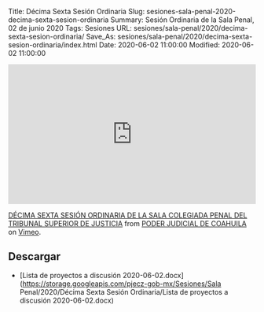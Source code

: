 Title: Décima Sexta Sesión Ordinaria
Slug: sesiones-sala-penal-2020-decima-sexta-sesion-ordinaria
Summary: Sesión Ordinaria de la Sala Penal, 02 de junio 2020
Tags: Sesiones
URL: sesiones/sala-penal/2020/decima-sexta-sesion-ordinaria/
Save_As: sesiones/sala-penal/2020/decima-sexta-sesion-ordinaria/index.html
Date: 2020-06-02 11:00:00
Modified: 2020-06-02 11:00:00


<div style="padding:56.25% 0 0 0;position:relative;"><iframe src="https://player.vimeo.com/video/424818083" style="position:absolute;top:0;left:0;width:100%;height:100%;" frameborder="0" allow="autoplay; fullscreen" allowfullscreen></iframe></div><script src="https://player.vimeo.com/api/player.js"></script> <p><a href="https://vimeo.com/424818083">DÉCIMA SEXTA SESIÓN ORDINARIA DE LA SALA COLEGIADA PENAL DEL TRIBUNAL SUPERIOR DE JUSTICIA</a> from <a href="https://vimeo.com/user103229504">PODER JUDICIAL DE COAHUILA</a> on <a href="https://vimeo.com">Vimeo</a>.</p>


## Descargar


* [Lista de proyectos a discusión 2020-06-02.docx](https://storage.googleapis.com/pjecz-gob-mx/Sesiones/Sala Penal/2020/Décima Sexta Sesión Ordinaria/Lista de proyectos a discusión 2020-06-02.docx)


